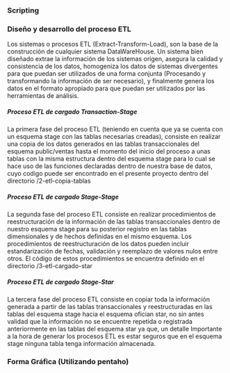 ### Scripting
### Diseño y desarrollo del proceso ETL

Los sistemas o procesos ETL (Extract-Transform-Load), son la base de la construcción de cualquier sistema DataWareHouse. Un sistema bien diseñado extrae la información de los sistemas origen, asegura la calidad y consistencia de los datos, homogeniza los datos de sistemas divergentes para que puedan ser utilizados de una forma conjunta (Procesando y transformando la información de ser necesario), y finalmente genera los datos en el formato apropiado para que puedan ser utilizados por las herramientas de análisis.

##### Proceso ETL de cargado Transaction-Stage

La primera fase del proceso ETL (teniendo en cuenta que ya se cuenta con un esquema stage con las tablas necesarias creadas), consiste en realizar una copia de los datos generados en las tablas transaccionales del esquema public/ventas hasta el momento del inicio del proceso a unas tablas con la misma estructura dentro del esquema stage para lo cual se hace uso de las funciones declaradas dentro de nuestra base de datos, cuyo codigo puede ser encontrado en el presente proyecto dentro del directorio /2-etl-copia-tablas

##### Proceso ETL de cargado Stage-Stage
La segunda fase del proceso ETL consiste en realizar procedimientos de reestructuración de la información de las tablas transaccionales dentro de nuestro esquema stage para su posterior registro en las tablas dimensionales y de hechos definidas en el mismo esquema. Los procedimientos de reestructuración de los datos pueden incluir estandarización de fechas, validación y reemplazo de valores nulos entre otros. El código de estos procedimientos se encuentra definido en el directorio /3-etl-cargado-star

##### Proceso ETL de cargado Stage-Star
La tercera fase del proceso ETL consiste en copiar toda la información generada a partir de las tablas transaccionales y reestructuradas en las tablas del esquema stage hacia el esquema ofician star, no sin antes validad que la información no se encuentre repetida o registrada anteriormente en las tablas del esquema star ya que, un detalle Importante a la hora de generar los procesos ETL es estar seguros que en el esquema stage ninguna  tabla tenga información almacenada.

### Forma Gráfica (Utilizando pentaho)


